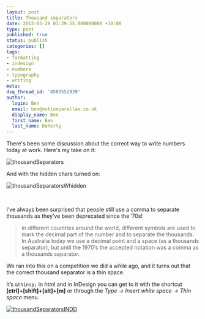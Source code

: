```yaml
---
layout: post
title: Thousand separators
date: 2013-05-29 01:29:55.000000000 +10:00
type: post
published: true
status: publish
categories: []
tags:
- formatting
- indesign
- numbers
- typography
- writing
meta:
dsq_thread_id: '4503552939'
author:
  login: Ben
  email: ben@notionparallax.co.uk
  display_name: Ben
  first_name: Ben
  last_name: Doherty
---
```

<p>There's been some discussion about the correct way to write numbers today at work. Here's my take on it:</p>
<p><img class="alignnone size-full wp-image-1384" alt="thousandSeparators" src="{{ site.baseurl }}/assets/thousandSeparators.png" /></p>
<p>And with the hidden chars turned on:</p>
<p><img class="alignnone size-large wp-image-1386" alt="thousandSeparatorsWhidden" src="{{ site.baseurl }}/assets/thousandSeparatorsWhidden.png" /></p>
<p>&nbsp;</p>
<p>I’ve always been surprised that people still use a comma to separate thousands as they’ve been deprecated since the ’70s!</p>
<blockquote cite="http://extranet.edfac.unimelb.edu.au/DSME/decimals/SLIMversion/backinfo/overseas.shtml"><p>In different countries around the world, different symbols are used to mark the decimal part of the number and to separate the thousands. In Australia today we use a decimal point and a space (as a thousands separator), but until the 1970′s the accepted notation was a comma as a thousands separator.</p></blockquote>
<p>We ran into this on a competition we did a while ago, and it turns out that the correct thousand separator is a thin space.</p>
<p><!--more-->It’s <code>&amp;thinsp;</code> in html and in InDesign you can get to it with the shortcut<strong> [ctrl]+[shift]+[alt]+[m]</strong> or through the <em>Type → Insert white space → Thin space</em> menu.</p>
<p><a href="/wordpress/wp-content/uploads/2013/05/thousandSeparatorsINDD.png"><img class="alignnone size-large wp-image-1385" alt="thousandSeparatorsINDD" src="{{ site.baseurl }}/assets/thousandSeparatorsINDD.png" /></a></p>
